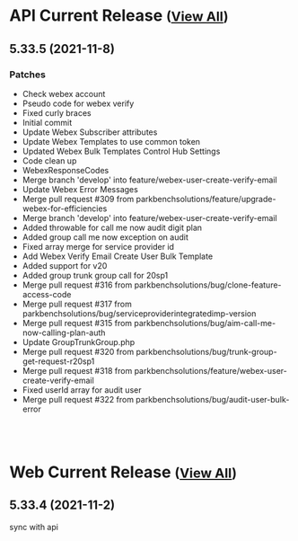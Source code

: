 
# API Current Release <small>([View All](/API.md))</small>
## 5.33.5 (2021-11-8)
### Patches 

- Check webex account
- Pseudo code for webex verify
- Fixed curly braces
- Initial commit
- Update Webex Subscriber attributes
- Update Webex Templates to use common token
- Updated Webex Bulk Templates Control Hub Settings
- Code clean up
- WebexResponseCodes
- Merge branch &#39;develop&#39; into feature/webex-user-create-verify-email
- Update Webex Error Messages
- Merge pull request #309 from parkbenchsolutions/feature/upgrade-webex-for-efficiencies
- Merge branch &#39;develop&#39; into feature/webex-user-create-verify-email
- Added throwable for call me now audit digit plan
- Added group call me now exception on audit
- Fixed array merge for service provider id
- Add Webex Verify Email Create User Bulk Template
- Added support for v20
- Added group trunk group call for 20sp1
- Merge pull request #316 from parkbenchsolutions/bug/clone-feature-access-code
- Merge pull request #317 from parkbenchsolutions/bug/serviceproviderintegratedimp-version
- Merge pull request #315 from parkbenchsolutions/bug/aim-call-me-now-calling-plan-auth
- Update GroupTrunkGroup.php
- Merge pull request #320 from parkbenchsolutions/bug/trunk-group-get-request-r20sp1
- Merge pull request #318 from parkbenchsolutions/feature/webex-user-create-verify-email
- Fixed userId array for audit user
- Merge pull request #322 from parkbenchsolutions/bug/audit-user-bulk-error

<br><br>
# Web Current Release <small>([View All](/Web.md))</small>
## 5.33.4 (2021-11-2)
sync with api

  